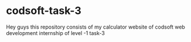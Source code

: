 # codsoft-task-3
Hey guys this repository consists of my calculator website of codsoft web development internship of level -1 task-3

